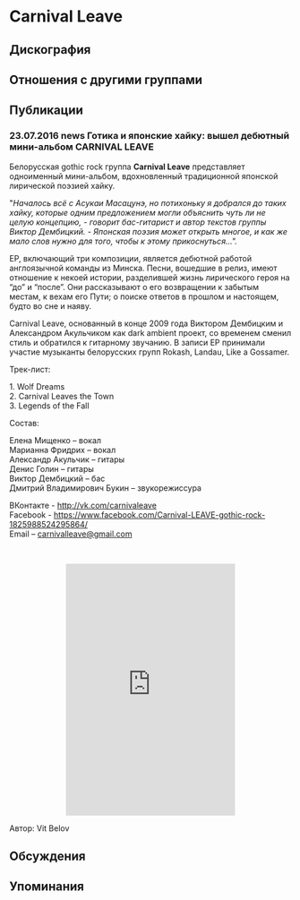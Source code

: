 # Carnival Leave



## Дискография


## Отношения с другими группами


## Публикации

### 23.07.2016 news Готика и японские хайку: вышел дебютный мини-альбом CARNIVAL LEAVE

<p>Белорусская gothic rock группа <strong>Carnival Leave</strong> представляет одноименный мини-альбом, вдохновленный традиционной японской лирической поэзией хайку.</p><p>"<em>Началось всё с Асукаи Масацунэ, но потихоньку я добрался до таких хайку, которые одним предложением могли объяснить чуть ли не целую концепцию, - говорит бас-гитарист и автор текстов группы Виктор Дембицкий. - Японская поэзия может открыть многое, и как же мало слов нужно для того, чтобы к этому прикоснуться...".</em>&nbsp;</p><p>EP, включающий три композиции, является дебютной работой англоязычной команды из Минска. Песни, вошедшие в релиз, имеют отношение к некоей истории, разделившей жизнь лирического героя на “до” и “после”. Они рассказывают о его возвращении к забытым местам, к вехам его Пути; о поиске ответов в прошлом и настоящем, будто во сне и наяву.&nbsp;</p><p>Carnival Leave, основанный в конце 2009 года Виктором Дембицким и Александром Акульчиком как dark ambient проект, со временем сменил стиль и обратился к гитарному звучанию. В записи EP принимали участие музыканты белорусских групп Rokash, Landau, Like a Gossamer.</p><p>Трек-лист:</p><p>1. Wolf Dreams<br>2. Carnival Leaves the Town<br>3. Legends of the Fall</p><p>Состав:</p><p>Елена Мищенко – вокал&nbsp;&nbsp; <br>Марианна Фридрих – вокал<br>Александр Акульчик – гитары&nbsp;&nbsp; <br>Денис Голин – гитары<br>Виктор Дембицкий – бас<br>Дмитрий Владимирович Букин – звукорежиссура</p><p>ВКонтакте - <a href="http://vk.com/carnivaleave">http://vk.com/carnivaleave</a><br>Facebook - <a href="https://www.facebook.com/Carnival-LEAVE-gothic-rock-1825988524295864/">https://www.facebook.com/Carnival-LEAVE-gothic-rock-1825988524295864/</a><br>Email – <a href="mailto:carnivalleave@gmail.com">carnivalleave@gmail.com</a></p><p>&nbsp;<center><iframe width="60%" height="450" src="https://w.soundcloud.com/player/?url=https%3A//api.soundcloud.com/playlists/243245880&color=ff5500&auto_play=false&hide_related=false&show_comments=true&show_user=true&show_reposts=false" frameborder="no" scrolling="no"></iframe><p></p></center>
Автор: Vit Belov


## Обсуждения


## Упоминания

